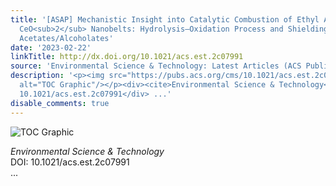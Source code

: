 ```yaml
---
title: '[ASAP] Mechanistic Insight into Catalytic Combustion of Ethyl Acetate on Modified
  CeO<sub>2</sub> Nanobelts: Hydrolysis–Oxidation Process and Shielding Effect of
  Acetates/Alcoholates'
date: '2023-02-22'
linkTitle: http://dx.doi.org/10.1021/acs.est.2c07991
source: 'Environmental Science & Technology: Latest Articles (ACS Publications)'
description: '<p><img src="https://pubs.acs.org/cms/10.1021/acs.est.2c07991/asset/images/medium/es2c07991_0008.gif"
  alt="TOC Graphic"/></p><div><cite>Environmental Science & Technology</cite></div><div>DOI:
  10.1021/acs.est.2c07991</div> ...'
disable_comments: true
---
```

<p><img src="https://pubs.acs.org/cms/10.1021/acs.est.2c07991/asset/images/medium/es2c07991_0008.gif" alt="TOC Graphic"/></p><div><cite>Environmental Science & Technology</cite></div><div>DOI: 10.1021/acs.est.2c07991</div> ...